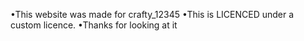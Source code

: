 •This website was made for crafty_12345
•This is LICENCED under a custom licence.
•Thanks for looking at it
